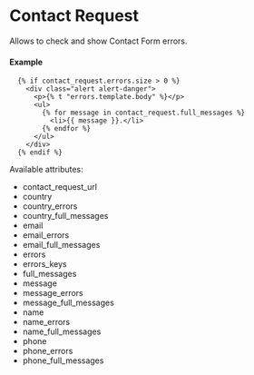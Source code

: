 # Contact Request

Allows to check and show Contact Form errors.

#### Example

~~~ liquid
  {% if contact_request.errors.size > 0 %}
    <div class="alert alert-danger">
      <p>{% t "errors.template.body" %}</p>
      <ul>
        {% for message in contact_request.full_messages %}
          <li>{{ message }}.</li>
        {% endfor %}
      </ul>
    </div>
  {% endif %}
~~~

Available attributes:

* contact_request_url
* country
* country_errors
* country_full_messages
* email
* email_errors
* email_full_messages
* errors
* errors_keys
* full_messages
* message
* message_errors
* message_full_messages
* name
* name_errors
* name_full_messages
* phone
* phone_errors
* phone_full_messages

